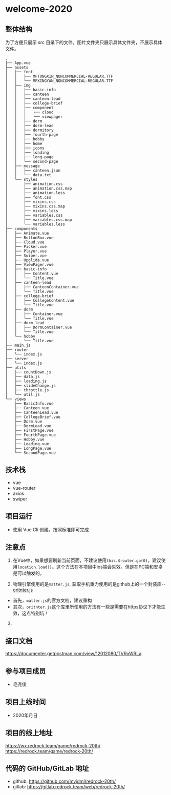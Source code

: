 # welcome-2020

## 整体结构

为了方便只展示 src 目录下的文件。图片文件夹只展示具体文件夹，不展示具体文件。

```$xslt
.
├── App.vue
├── assets
│   ├── font
│   │   ├── MFTONGXIN_NONCOMMERCIAL-REGULAR.TTF
│   │   └── MFXINGYAN_NONCOMMERCIAL-REGULAR.TTF
│   ├── img
│   │   ├── basic-info
│   │   ├── canteen
│   │   ├── canteen-lead
│   │   ├── college-brief
│   │   ├── component
│   │   │   ├── cloud
│   │   │   └── viewpager
│   │   ├── dorm
│   │   ├── dorm-lead
│   │   ├── dormitory
│   │   ├── fourth-page
│   │   ├── hobby
│   │   ├── home
│   │   ├── icons
│   │   ├── loading
│   │   ├── long-page
│   │   └── second-page
│   ├── message
│   │   ├── canteen.json
│   │   └── data.txt
│   └── styles
│       ├── animation.css
│       ├── animation.css.map
│       ├── animation.less
│       ├── font.css
│       ├── mixins.css
│       ├── mixins.css.map
│       ├── mixins.less
│       ├── variables.css
│       ├── variables.css.map
│       └── variables.less
├── components
│   ├── Animate.vue
│   ├── ButtonBox.vue
│   ├── Cloud.vue
│   ├── Picker.vue
│   ├── Player.vue
│   ├── Swiper.vue
│   ├── Upglide.vue
│   ├── ViewPager.vue
│   ├── basic-info
│   │   ├── Content.vue
│   │   └── Title.vue
│   ├── canteen-lead
│   │   ├── CanteenContainer.vue
│   │   └── Title.vue
│   ├── college-brief
│   │   ├── CollegeContent.vue
│   │   └── Title.vue
│   ├── dorm
│   │   ├── Container.vue
│   │   └── Title.vue
│   ├── dorm-lead
│   │   ├── DormContainer.vue
│   │   └── Title.vue
│   └── hobby
│       └── Title.vue
├── main.js
├── router
│   └── index.js
├── server
│   └── index.js
├── utils
│   ├── countDown.js
│   ├── data.js
│   ├── loading.js
│   ├── slideChange.js
│   ├── throttle.js
│   └── util.js
└── views
    ├── BasicInfo.vue
    ├── Canteen.vue
    ├── CanteenLead.vue
    ├── CollegeBrief.vue
    ├── Dorm.vue
    ├── DormLead.vue
    ├── FirstPage.vue
    ├── FourthPage.vue
    ├── Hobby.vue
    ├── Loading.vue
    ├── LongPage.vue
    └── SecondPage.vue
```

## 技术栈

+ vue
+ vue-router
+ axios
+ swiper

## 项目运行

+ 使用 Vue Cli 创建，按照标准即可完成

## 注意点

1. 在Vue中，如果想要刷新当前页面，不建议使用`this.$router.go(0)`，建议使用`location.load()`。这个方法在本项目中ios端会失效。但是在PC端和安卓是可以触发的。

2. 物理引擎使用的是`matter.js`, 获取手机重力使用的是github上的一个封装库--[oritnter.js](https://github.com/shrekshrek/orienter)
  + 首先，`matter.js`的官方文档，建议重构
  + 其次，`oritnter.js`这个库里所使用的方法有一些是需要在https协议下才能生效，这点特别坑！

3. 
  
## 接口文档

https://documenter.getpostman.com/view/12012080/TVRoWRLa

## 参与项目成员

+ 毛尧俊

## 项目上线时间

+ 2020年月日

## 项目的线上地址

https://wx.redrock.team/game/redrock-20th/  
https://redrock.team/game/redrock-20th/

## 代码的 GitHub/GitLab 地址

+ github: https://github.com/myjdml/redrock-20th/
+ gitlab: https://gitlab.redrock.team/web/redrock-20th/


